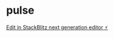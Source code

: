 # pulse

[Edit in StackBlitz next generation editor ⚡️](https://stackblitz.com/~/github.com/conceptsguy/pulse)